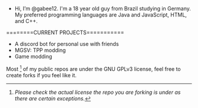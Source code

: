 - Hi, I’m @gabee12. I'm a 18 year old guy from Brazil studying in Germany. My preferred programming languages are Java and JavaScript, HTML, and C++.

========CURRENT PROJECTS===========
- A discord bot for personal use with friends
- MGSV: TPP modding
- Game modding

Most [^1] of my public repos are under the GNU GPLv3 license, feel free to create forks if you feel like it. 

[^1]: *Please check the actual license the repo you are forking is under as there are certain exceptions.*

<!---
gabee12/gabee12 is a ✨ special ✨ repository because its `README.md` (this file) appears on your GitHub profile.
You can click the Preview link to take a look at your changes.
--->

